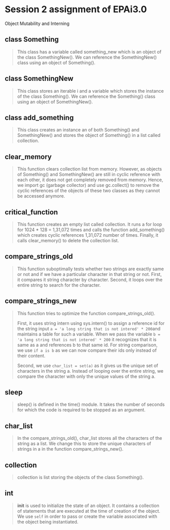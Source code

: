 # Session 2 assignment of EPAi3.0
Object Mutability and Interning


## class Something

> This class has a variable called something_new which is an object of the class SomethingNew(). We can reference the SomethingNew() class using an object of Something().

## class SomethingNew

> This class stores an iterable i and a variable which stores the instance of the class Something(). We can reference the Something() class using an object of SomethingNew().

## class add_something

> This class creates an instance an of both Something() and SomethingNew() and stores the object of Something() in a list called collection.

## clear_memory

> This function clears collection list from memory. However, as objects of Something() and SomethingNew() are still in cyclic reference with each other, it does not get completely removed from memory. Hence, we import gc (garbage collector) and use gc.collect() to remove the cyclic references of the objects of these two classes as they cannot be accessed anymore.


## critical_function

> This function creates an empty list called collection. It runs a for loop for 1024 * 128 = 1,31,072 times and calls the function add_something() which creates cyclic references 1,31,072 number of times. Finally, it calls clear_memory() to delete the collection list.

## compare_strings_old

> This function suboptimally tests whether two strings are exactly same or not and if we have a particular character in that string or not. First, it compares it string character by character. Second, it loops over the entire string to search for the character.


## compare_strings_new

> This function tries to optimize the function compare_strings_old(). 
> 
> First, it uses string intern using sys.intern() to assign a reference id for the string input `a = 'a long string that is not intered' * 200`and maintains a table for such a variable. When we pass the variable `b = 'a long string that is not intered' * 200` it recognizes that it is same as a and references b to that same id. For string comparison, we use `if a is b` as we can now compare their ids only instead of their content.
> 
> Second, we use `char_list = set(a)` as it gives us the unique set of characters in the string a. Instead of looping over the entire string, we compare the character with only the unique values of the string a.
> 
## sleep

> sleep() is defined in the time() module. It takes the number of seconds for which the code is required to be stopped as an argument.
> 
## char_list

> In the compare_strings_old(), char_list stores all the characters of the string as a list. We change this to store the unique characters of strings in a in the function compare_strings_new().
> 
## collection

> collection is list storing the objects of the class Something().
> 
## __int__

> __init__ is used to initialize the state of an object. It contains a collection of statements that are executed at the time of creation of the object. We use `self` in order to pass or create the variable associated with the object being instantiated.
